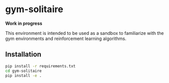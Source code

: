 # gym-solitaire

**Work in progress**

This environment is intended to be used as a sandbox to familiarize with the gym environments and reinforcement learning algorithms.

## Installation
```bash
pip install -r requirements.txt
cd gym-solitaire
pip install -e .
```
